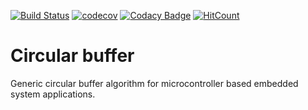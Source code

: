 [![Build Status](https://travis-ci.org/binarymaker/circular-buffer.svg?branch=develop)](https://travis-ci.org/binarymaker/circular-buffer)
[![codecov](https://codecov.io/gh/binarymaker/circular-buffer/branch/develop/graph/badge.svg)](https://codecov.io/gh/binarymaker/circular-buffer)
[![Codacy Badge](https://api.codacy.com/project/badge/Grade/2062b9052cf245ed909b02d774ed5be9)](https://www.codacy.com/manual/binarymaker/circular-buffer?utm_source=github.com&amp;utm_medium=referral&amp;utm_content=binarymaker/circular-buffer&amp;utm_campaign=Badge_Grade)
[![HitCount](http://hits.dwyl.io/binarymaker/circular-buffer.svg)](http://hits.dwyl.io/binarymaker/circular-buffer)

# Circular buffer

Generic circular buffer algorithm for microcontroller based embedded system applications.
